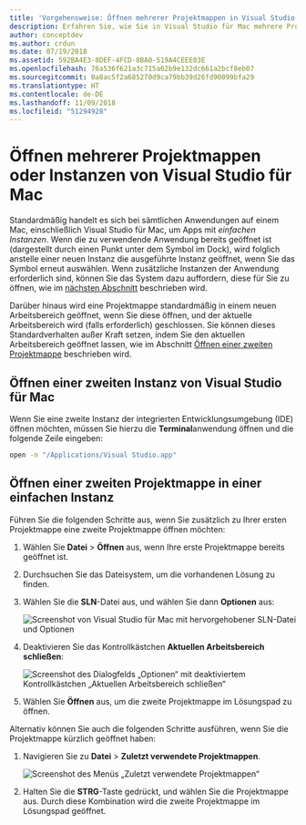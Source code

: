 ```yaml
---
title: 'Vorgehensweise: Öffnen mehrerer Projektmappen in Visual Studio für Mac'
description: Erfahren Sie, wie Sie in Visual Studio für Mac mehrere Projektmappen und mehrere Instanzen der Anwendung öffnen.
author: conceptdev
ms.author: crdun
ms.date: 07/19/2018
ms.assetid: 592BA4E3-8DEF-4FCD-8BA0-519A4CEEE03E
ms.openlocfilehash: 76a536f621a3c715a62b9e132dc661a2bcf8eb07
ms.sourcegitcommit: 0a8ac5f2a685270d9ca79bb39d26fd90099bfa29
ms.translationtype: HT
ms.contentlocale: de-DE
ms.lasthandoff: 11/09/2018
ms.locfileid: "51294928"
---
```

# <a name="open-multiple-solutions-or-instances-of-visual-studio-for-mac"></a>Öffnen mehrerer Projektmappen oder Instanzen von Visual Studio für Mac

Standardmäßig handelt es sich bei sämtlichen Anwendungen auf einem Mac, einschließlich Visual Studio für Mac, um Apps mit _einfachen Instanzen_. Wenn die zu verwendende Anwendung bereits geöffnet ist (dargestellt durch einen Punkt unter dem Symbol im Dock), wird folglich anstelle einer neuen Instanz die ausgeführte Instanz geöffnet, wenn Sie das Symbol erneut auswählen. Wenn zusätzliche Instanzen der Anwendung erforderlich sind, können Sie das System dazu auffordern, diese für Sie zu öffnen, wie im [nächsten Abschnitt](#open-a-second-instance-of-visual-studio-for-mac) beschrieben wird.

Darüber hinaus wird eine Projektmappe standardmäßig in einem neuen Arbeitsbereich geöffnet, wenn Sie diese öffnen, und der aktuelle Arbeitsbereich wird (falls erforderlich) geschlossen. Sie können dieses Standardverhalten außer Kraft setzen, indem Sie den aktuellen Arbeitsbereich geöffnet lassen, wie im Abschnitt [Öffnen einer zweiten Projektmappe](#open-a-second-solution-inside-a-single-instance) beschrieben wird.

## <a name="open-a-second-instance-of-visual-studio-for-mac"></a>Öffnen einer zweiten Instanz von Visual Studio für Mac

Wenn Sie eine zweite Instanz der integrierten Entwicklungsumgebung (IDE) öffnen möchten, müssen Sie hierzu die **Terminal**anwendung öffnen und die folgende Zeile eingeben:

```bash
open -n "/Applications/Visual Studio.app"
```

## <a name="open-a-second-solution-inside-a-single-instance"></a>Öffnen einer zweiten Projektmappe in einer einfachen Instanz

Führen Sie die folgenden Schritte aus, wenn Sie zusätzlich zu Ihrer ersten Projektmappe eine zweite Projektmappe öffnen möchten:

1. Wählen Sie **Datei** > **Öffnen** aus, wenn Ihre erste Projektmappe bereits geöffnet ist.
2. Durchsuchen Sie das Dateisystem, um die vorhandenen Lösung zu finden.
3. Wählen Sie die **SLN**-Datei aus, und wählen Sie dann **Optionen** aus:

    ![Screenshot von Visual Studio für Mac mit hervorgehobener SLN-Datei und Optionen](media/open-multiple-solutions-image3.png)

4. Deaktivieren Sie das Kontrollkästchen **Aktuellen Arbeitsbereich schließen**:

    ![Screenshot des Dialogfelds „Optionen“ mit deaktiviertem Kontrollkästchen „Aktuellen Arbeitsbereich schließen“](media/open-multiple-solutions-image1.png)

5. Wählen Sie **Öffnen** aus, um die zweite Projektmappe im Lösungspad zu öffnen.

Alternativ können Sie auch die folgenden Schritte ausführen, wenn Sie die Projektmappe kürzlich geöffnet haben:

1. Navigieren Sie zu **Datei** > **Zuletzt verwendete Projektmappen**.

    ![Screenshot des Menüs „Zuletzt verwendete Projektmappen“](media/open-multiple-solutions-image2.png)

1. Halten Sie die **STRG**-Taste gedrückt, und wählen Sie die Projektmappe aus. Durch diese Kombination wird die zweite Projektmappe im Lösungspad geöffnet.
